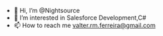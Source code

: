 - 👋 Hi, I’m @Nightsource
- 👀 I’m interested in Salesforce Development,C#
- 📫 How to reach me valter.rm.ferreira@gmail.com

<!---
nightsource/nightsource is a ✨ special ✨ repository because its `README.md` (this file) appears on your GitHub profile.
You can click the Preview link to take a look at your changes.
--->

